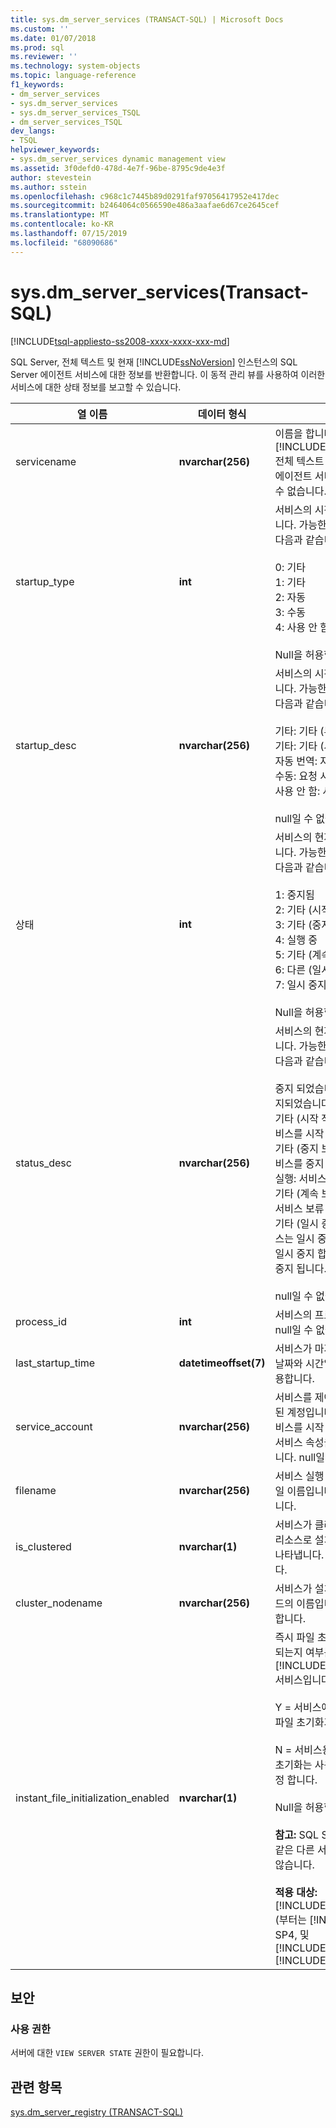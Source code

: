```yaml
---
title: sys.dm_server_services (TRANSACT-SQL) | Microsoft Docs
ms.custom: ''
ms.date: 01/07/2018
ms.prod: sql
ms.reviewer: ''
ms.technology: system-objects
ms.topic: language-reference
f1_keywords:
- dm_server_services
- sys.dm_server_services
- sys.dm_server_services_TSQL
- dm_server_services_TSQL
dev_langs:
- TSQL
helpviewer_keywords:
- sys.dm_server_services dynamic management view
ms.assetid: 3f0defd0-478d-4e7f-96be-8795c9de4e3f
author: stevestein
ms.author: sstein
ms.openlocfilehash: c968c1c7445b89d0291faf97056417952e417dec
ms.sourcegitcommit: b2464064c0566590e486a3aafae6d67ce2645cef
ms.translationtype: MT
ms.contentlocale: ko-KR
ms.lasthandoff: 07/15/2019
ms.locfileid: "68090686"
---
```

# <a name="sysdmserverservices-transact-sql"></a>sys.dm_server_services(Transact-SQL)
[!INCLUDE[tsql-appliesto-ss2008-xxxx-xxxx-xxx-md](../../includes/tsql-appliesto-ss2008-xxxx-xxxx-xxx-md.md)]

  SQL Server, 전체 텍스트 및 현재 [!INCLUDE[ssNoVersion](../../includes/ssnoversion-md.md)] 인스턴스의 SQL Server 에이전트 서비스에 대한 정보를 반환합니다. 이 동적 관리 뷰를 사용하여 이러한 서비스에 대한 상태 정보를 보고할 수 있습니다.  
  
 
|열 이름|데이터 형식|설명|  
|-----------------|---------------|-----------------|  
|servicename|**nvarchar(256)**|이름을 합니다 [!INCLUDE[ssDEnoversion](../../includes/ssdenoversion-md.md)], 전체 텍스트 또는 SQL Server 에이전트 서비스입니다. null일 수 없습니다.|  
|startup_type|**int**|서비스의 시작 모드를 나타냅니다. 가능한 값 및 해당 설명을 다음과 같습니다.<br /><br /> 0: 기타<br />1: 기타<br />2: 자동<br />3: 수동<br />4: 사용 안 함<br /><br /> Null을 허용합니다.|  
|startup_desc|**nvarchar(256)**|서비스의 시작 모드를 설명합니다. 가능한 값 및 해당 설명을 다음과 같습니다.<br /><br /> 기타: 기타 (부팅 시작)<br />기타: 기타 (시스템 시작)<br />자동 번역: 자동 시작<br />수동: 요청 시 시작<br />사용 안 함: 사용 안 함<br /><br /> null일 수 없습니다.|  
|상태|**int**|서비스의 현재 상태를 나타냅니다. 가능한 값 및 해당 설명을 다음과 같습니다.<br /><br /> 1: 중지됨<br />2: 기타 (시작 보류 중)<br />3: 기타 (중지 보류 중)<br />4: 실행 중<br />5: 기타 (계속 보류 중)<br />6: 다른 (일시 중지 보류 중)<br />7: 일시 중지됨<br /><br /> Null을 허용합니다.|  
|status_desc|**nvarchar(256)**|서비스의 현재 상태를 설명합니다. 가능한 값 및 해당 설명을 다음과 같습니다.<br /><br /> 중지 되었습니다. 서비스가 중지되었습니다.<br />기타 (시작 작업이 보류 중): 서비스를 시작 하 고 있습니다.<br />기타 (중지 보류 중인 작업): 서비스를 중지 하 고 있습니다.<br />실행: 서비스 실행 중입니다.<br />기타 (계속 보류 중인 작업이): 서비스 보류 중 상태입니다.<br />기타 (일시 중지 보류 중): 서비스는 일시 중지 하는 중입니다.<br />일시 중지 합니다. 서비스 일시 중지 됩니다.<br /><br /> null일 수 없습니다.|  
|process_id|**int**|서비스의 프로세스 ID입니다. null일 수 없습니다.|  
|last_startup_time|**datetimeoffset(7)**|서비스가 마지막으로 시작된 날짜와 시간입니다. Null을 허용합니다.|  
|service_account|**nvarchar(256)**|서비스를 제어할 권한이 부여된 계정입니다. 이 계정으로 서비스를 시작 또는 중지하거나 서비스 속성을 수정할 수 있습니다. null일 수 없습니다.|  
|filename|**nvarchar(256)**|서비스 실행 파일의 경로 및 파일 이름입니다. null일 수 없습니다.|  
|is_clustered|**nvarchar(1)**|서비스가 클러스터형 서버의 리소스로 설치되었는지 여부를 나타냅니다. null일 수 없습니다.|  
|cluster_nodename|**nvarchar(256)**|서비스가 설치된 클러스터 노드의 이름입니다. Null을 허용합니다.|
|instant_file_initialization_enabled|**nvarchar(1)**|즉시 파일 초기화에 대 한 사용 되는지 여부를 지정 된 [!INCLUDE[ssDEnoversion](../../includes/ssdenoversion-md.md)] 서비스입니다.<br /><br />Y = 서비스에 대 한 인스턴트 파일 초기화가 사용 합니다.<br /><br />N = 서비스용 인스턴트 파일 초기화는 사용 하지 않도록 설정 합니다.<br /><br /> Null을 허용합니다.<br /><br /> **참고:** SQL Server 에이전트와 같은 다른 서비스에 적용 되지 않습니다.<br /><br /> **적용 대상:** [!INCLUDE[ssNoVersion](../../includes/ssnoversion-md.md)] (부터는 [!INCLUDE[sssql11](../../includes/sssql11-md.md)] SP4, 및 [!INCLUDE[ssSQL15](../../includes/sssql15-md.md)] SP1 [!INCLUDE[ssCurrent](../../includes/sscurrent-md.md)]).|  

## <a name="security"></a>보안  
  
### <a name="permissions"></a>사용 권한  
 서버에 대한 `VIEW SERVER STATE` 권한이 필요합니다.  
  
## <a name="see-also"></a>관련 항목  
 [sys.dm_server_registry &#40;TRANSACT-SQL&#41;](../../relational-databases/system-dynamic-management-views/sys-dm-server-registry-transact-sql.md)  
  
